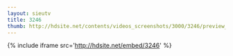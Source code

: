 ```yaml
---
layout: sieutv
title: 3246
thumb: http://hdsite.net/contents/videos_screenshots/3000/3246/preview_360p.mp4.jpg
---
```

{% include iframe src='http://hdsite.net/embed/3246' %}
 

